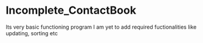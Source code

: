 # Incomplete_ContactBook
Its very basic functioning program
I am yet to add required fuctionalities like updating, sorting etc 
